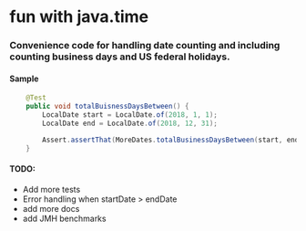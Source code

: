 # fun with java.time
### Convenience code for handling date counting and including counting business days and US federal holidays.
#### Sample
```java
    @Test
    public void totalBuisnessDaysBetween() {
        LocalDate start = LocalDate.of(2018, 1, 1);
        LocalDate end = LocalDate.of(2018, 12, 31);

        Assert.assertThat(MoreDates.totalBusinessDaysBetween(start, end), is(251));
    }
```

#### TODO:
 * Add more tests
 * Error handling when startDate > endDate
 * add more docs
 * add JMH benchmarks